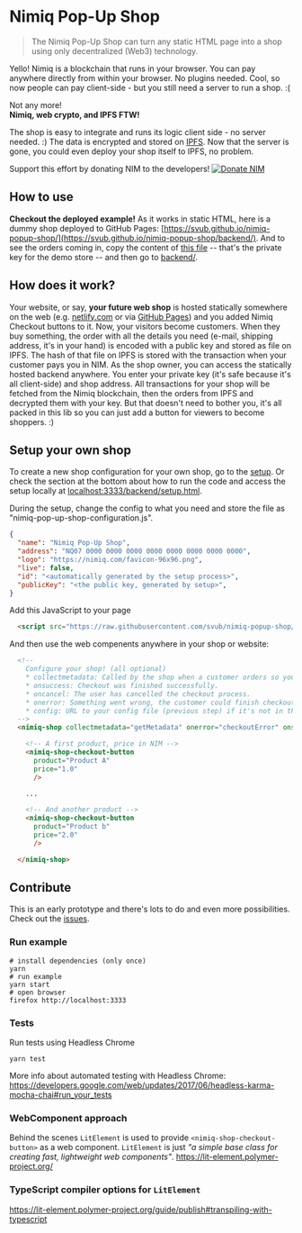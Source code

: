 # Nimiq Pop-Up Shop

> The Nimiq Pop-Up Shop can turn any static HTML page into a shop using only decentralized (Web3) technology.

Yello! Nimiq is a blockchain that runs in your browser. You can pay anywhere directly from within your browser. No plugins needed. Cool, so now people can pay client-side - but you still need a server to run a shop. :(

Not any more!<br>**Nimiq, web crypto, and IPFS FTW!**

The shop is easy to integrate and runs its logic client side - no server needed. :)
The data is encrypted and stored on [IPFS](https://ipfs.io/).
Now that the server is gone, you could even deploy your shop itself to IPFS, no problem.

Support this effort by donating NIM to the developers!
[![Donate NIM](https://www.nimiq.com/accept-donations/img/donationBtnImg/gold-big.svg)](https://safe.nimiq.com/#_request/NQ76YRKFTFVXHXA3HATDDJ0KAH44KCVAKJNS_)

## How to use

**Checkout the deployed example!** As it works in static HTML, here is a dummy shop deployed to GitHub Pages: [https://svub.github.io/nimiq-popup-shop/](https://svub.github.io/nimiq-popup-shop/backend/). And to see the orders coming in, copy the content of [this file](https://svub.github.io/nimiq-popup-shop/demo-private-key.js) -- that's the private key for the demo store -- and then go to [backend/](https://svub.github.io/nimiq-popup-shop/backend/).

## How does it work?

Your website, or say, **your future web shop** is hosted statically somewhere on the web (e.g. [netlify.com](https://www.netlify.com/) or via [GitHub Pages](https://pages.github.com/)) and you added Nimiq Checkout buttons to it. Now, your visitors become customers. When they buy something, the order with all the details you need (e-mail, shipping address, it's in your hand) is encoded with a public key and stored as file on IPFS.
The hash of that file on IPFS is stored with the transaction when your customer pays you in NIM.
As the shop owner, you can access the statically hosted backend anywhere.
You enter your private key (it's safe because it's all client-side) and shop address.
All transactions for your shop will be fetched from the Nimiq blockchain, then the orders from IPFS and decrypted them with your key.
But that doesn't need to bother you, it's all packed in this lib so you can just add a button for viewers to become shoppers. :)

## Setup your own shop

To create a new shop configuration for your own shop, go to the [setup](https://svub.github.io/nimiq-popup-shop/setup.html).
Or check the section at the bottom about how to run the code and access the setup locally at [localhost:3333/backend/setup.html](http://localhost:3333/backend/setup.html).

During the setup, change the config to what you need and store the file as "nimiq-pop-up-shop-configuration.js".

```json
{
  "name": "Nimiq Pop-Up Shop",
  "address": "NQ07 0000 0000 0000 0000 0000 0000 0000 0000",
  "logo": "https://nimiq.com/favicon-96x96.png",
  "live": false,
  "id": "<automatically generated by the setup process>",
  "publicKey": "<the public key, generated by setup>",
}
```

Add this JavaScript to your page

```html
  <script src="https://raw.githubusercontent.com/svub/nimiq-popup-shop/master/dist/nimiq-shop.js">
```

And then use the web compenents anywhere in your shop or website:

```html
  <!--
    Configure your shop! (all optional)
    * collectmetadata: Called by the shop when a customer orders so you can return the metadata needed, e.g. shipping address - return false to signal that the user wants to cancel the checkout.
    * onsuccess: Checkout was finished successfully.
    * oncancel: The user has cancelled the checkout process.
    * onerror: Something went wrong, the customer could finish checkout.
    * config: URL to your config file (previous step) if it's not in the same folder and called "nimiq-pop-up-shop-configuration.js".
  -->
  <nimiq-shop collectmetadata="getMetadata" onerror="checkoutError" onsuccess="checkoutSuccess">

    <!-- A first product, price in NIM -->
    <nimiq-shop-checkout-button
      product="Product A"
      price="1.0"
      />

    ...

    <!-- And another product -->
    <nimiq-shop-checkout-button
      product="Product b"
      price="2.0"
      />

  </nimiq-shop>
```

## Contribute

This is an early prototype and there's lots to do and even more possibilities.
Check out the [issues](https://github.com/svub/nimiq-popup-shop/issues).

### Run example

```
# install dependencies (only once)
yarn
# run example
yarn start
# open browser
firefox http://localhost:3333
```

### Tests

Run tests using Headless Chrome
```
yarn test
```

More info about automated testing with Headless Chrome: https://developers.google.com/web/updates/2017/06/headless-karma-mocha-chai#run_your_tests

### WebComponent approach

Behind the scenes `LitElement` is used to provide `<nimiq-shop-checkout-button>` as a web component. `LitElement` is just _"a simple base class for creating fast, lightweight web components"_.
https://lit-element.polymer-project.org/


### TypeScript compiler options for `LitElement`
https://lit-element.polymer-project.org/guide/publish#transpiling-with-typescript
